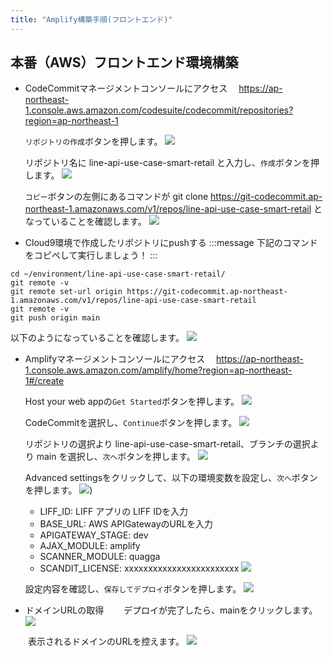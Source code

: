 ```yaml
---
title: "Amplify構築手順(フロントエンド)"
---
```


## 本番（AWS）フロントエンド環境構築
- CodeCommitマネージメントコンソールにアクセス
　https://ap-northeast-1.console.aws.amazon.com/codesuite/codecommit/repositories?region=ap-northeast-1

    `リポジトリの作成`ボタンを押します。
    ![](https://storage.googleapis.com/zenn-user-upload/721bacb9d4da3ff0669d1a61.png)
    
    リポジトリ名に line-api-use-case-smart-retail と入力し、`作成`ボタンを押します。
    ![](https://storage.googleapis.com/zenn-user-upload/472069bb2ba6abb3621a5cdc.png)
    
    `コピー`ボタンの左側にあるコマンドが git clone https://git-codecommit.ap-northeast-1.amazonaws.com/v1/repos/line-api-use-case-smart-retail  となっていることを確認します。
    ![](https://storage.googleapis.com/zenn-user-upload/4be91c538ba062f6038aee98.png)

- Cloud9環境で作成したリポジトリにpushする
:::message
下記のコマンドをコピペして実行しましょう！
:::
```
cd ~/environment/line-api-use-case-smart-retail/
git remote -v
git remote set-url origin https://git-codecommit.ap-northeast-1.amazonaws.com/v1/repos/line-api-use-case-smart-retail
git remote -v
git push origin main
```

  以下のようになっていることを確認します。
  ![](https://storage.googleapis.com/zenn-user-upload/6e9a1e676666ee60c4c66f3d.png)

- Amplifyマネージメントコンソールにアクセス
　https://ap-northeast-1.console.aws.amazon.com/amplify/home?region=ap-northeast-1#/create
  
    Host your web appの`Get Started`ボタンを押します。
    ![](https://storage.googleapis.com/zenn-user-upload/b12192549aa9b13b50273adf.png)

    CodeCommitを選択し、`Continue`ボタンを押します。
    ![](https://storage.googleapis.com/zenn-user-upload/476404d5074323ee9cab9a6b.png)

    リポジトリの選択より line-api-use-case-smart-retail、ブランチの選択より main を選択し、`次へ`ボタンを押します。
    ![](https://storage.googleapis.com/zenn-user-upload/38ca5898e8b523c8459e59dd.png)
    
    Advanced settingsをクリックして、以下の環境変数を設定し、`次へ`ボタンを押します。
    ![](https://storage.googleapis.com/zenn-user-upload/feb029f2f3ad12787a9bb2eb.png))
    
    - LIFF_ID: LIFF アプリの LIFF IDを入力
    - BASE_URL: AWS APIGatewayのURLを入力
    - APIGATEWAY_STAGE: dev
    - AJAX_MODULE: amplify
    - SCANNER_MODULE: quagga
    - SCANDIT_LICENSE: xxxxxxxxxxxxxxxxxxxxxxxx
    ![](https://storage.googleapis.com/zenn-user-upload/bea1c5e618bff8ca45dd5e3d.png)

    設定内容を確認し、`保存してデプロイ`ボタンを押します。
    ![](https://storage.googleapis.com/zenn-user-upload/638916f5fee9f6088b1c17ee.png)

- ドメインURLの取得
　　デプロイが完了したら、mainをクリックします。
    ![](https://storage.googleapis.com/zenn-user-upload/41ab3292b25090a82c0c9175.png)
    
　　表示されるドメインのURLを控えます。
    ![](https://storage.googleapis.com/zenn-user-upload/2f8a88e68d99603ac7735f6d.png)